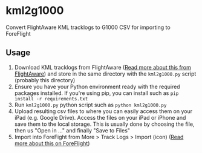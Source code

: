 # kml2g1000
Convert FlightAware KML tracklogs to G1000 CSV for importing to ForeFlight

## Usage
1. Download KML tracklogs from FlightAware ([Read more about this from FlightAware](https://discussions.flightaware.com/t/klm-file-for-google-earth/41505/2)) and store in the same directory with the `kml2g1000.py` script (probably this directory)
1. Ensure you have your Python environment ready with the required packages installed. If you're using pip, you can install such as `pip install -r requirements.txt`
1. Run `kml2g1000.py` python script such as `python kml2g1000.py`
1. Upload resulting csv files to where you can easily access them on your iPad (e.g. Google Drive). Access the files on your iPad or iPhone and save them to the local storage. This is usually done by choosing the file, then us "Open in ..." and finally "Save to Files"
1. Import into ForeFight from More > Track Logs > Import (icon) ([Read more about this on ForeFlight](https://support.foreflight.com/hc/en-us/articles/360042091114-How-can-I-import-a-Garmin-G1000-Track-Log-into-ForeFlight-Mobile-))
